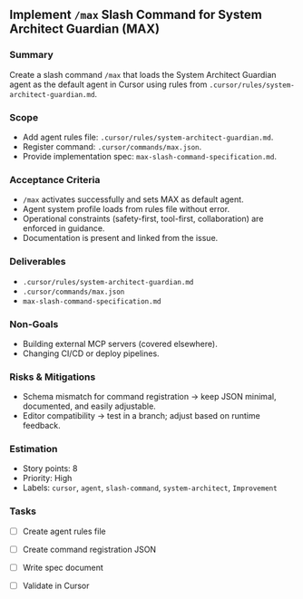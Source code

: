 ## Implement `/max` Slash Command for System Architect Guardian (MAX)

### Summary
Create a slash command `/max` that loads the System Architect Guardian agent as the default agent in Cursor using rules from `.cursor/rules/system-architect-guardian.md`.

### Scope
- Add agent rules file: `.cursor/rules/system-architect-guardian.md`.
- Register command: `.cursor/commands/max.json`.
- Provide implementation spec: `max-slash-command-specification.md`.

### Acceptance Criteria
- `/max` activates successfully and sets MAX as default agent.
- Agent system profile loads from rules file without error.
- Operational constraints (safety-first, tool-first, collaboration) are enforced in guidance.
- Documentation is present and linked from the issue.

### Deliverables
- `.cursor/rules/system-architect-guardian.md`
- `.cursor/commands/max.json`
- `max-slash-command-specification.md`

### Non-Goals
- Building external MCP servers (covered elsewhere).
- Changing CI/CD or deploy pipelines.

### Risks & Mitigations
- Schema mismatch for command registration → keep JSON minimal, documented, and easily adjustable.
- Editor compatibility → test in a branch; adjust based on runtime feedback.

### Estimation
- Story points: 8
- Priority: High
- Labels: `cursor`, `agent`, `slash-command`, `system-architect`, `Improvement`

### Tasks
- [ ] Create agent rules file
- [ ] Create command registration JSON
- [ ] Write spec document
- [ ] Validate in Cursor

